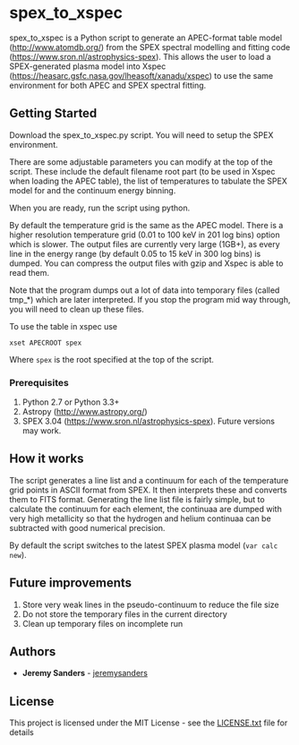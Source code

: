 # spex_to_xspec

spex_to_xspec is a Python script to generate an APEC-format table model (http://www.atomdb.org/) from the SPEX spectral modelling and fitting code  (https://www.sron.nl/astrophysics-spex). This allows the user to load a SPEX-generated plasma model into Xspec (https://heasarc.gsfc.nasa.gov/lheasoft/xanadu/xspec) to use the same environment for both APEC and SPEX spectral fitting.

## Getting Started

Download the spex_to_xspec.py script. You will need to setup the SPEX environment.

There are some adjustable parameters you can modify at the top of the script.  These include the default filename root part (to be used in Xspec when loading the APEC table), the list of temperatures to tabulate the SPEX model for and the continuum energy binning.

When you are ready, run the script using python.

By default the temperature grid is the same as the APEC model. There is a higher resolution temperature grid (0.01 to 100 keV in 201 log bins) option which is slower. The output files are currently very large (1GB+), as every line in the energy range (by default 0.05 to 15 keV in 300 log bins) is dumped. You can compress the output files with gzip and Xspec is able to read them.

Note that the program dumps out a lot of data into temporary files (called tmp_*) which are later interpreted. If you stop the program mid way through, you will need to clean up these files.

To use the table in xspec use
```
xset APECROOT spex
```
Where `spex` is the root specified at the top of the script.

### Prerequisites

 1. Python 2.7 or Python 3.3+
 2. Astropy (http://www.astropy.org/)
 3. SPEX 3.04 (https://www.sron.nl/astrophysics-spex). Future versions may work.

## How it works

The script generates a line list and a continuum for each of the temperature grid points in ASCII format from SPEX. It then interprets these and converts them to FITS format. Generating the line list file is fairly simple, but to calculate the continuum for each element, the continuaa are dumped with very high metallicity so that the hydrogen and helium continuaa can be subtracted with good numerical precision.

By default the script switches to the latest SPEX plasma model (`var calc new`).

## Future improvements

 1. Store very weak lines in the pseudo-continuum to reduce the file size
 2. Do not store the temporary files in the current directory
 3. Clean up temporary files on incomplete run

## Authors

* **Jeremy Sanders**  - [jeremysanders](https://github.com/jeremysanders)

## License

This project is licensed under the MIT License - see the [LICENSE.txt](LICENSE.txt) file for details
